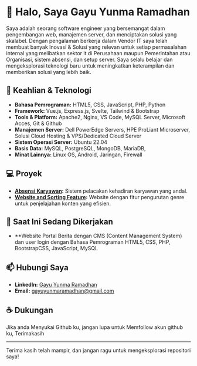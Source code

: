 # 👋 Halo, Saya Gayu Yunma Ramadhan

Saya adalah seorang software engineer yang bersemangat dalam pengembangan web, manajemen server, dan menciptakan solusi yang skalabel. Dengan pengalaman berkerja dalam Vendor IT saya telah membuat banyak Inovasi & Solusi yang relevan untuk setiap permasalahan internal yang melibatkan sektor it di Perusahaan maupun Pemerintahan atau Organisasi, sistem absensi, dan setup server. Saya selalu belajar dan mengeksplorasi teknologi baru untuk meningkatkan keterampilan dan memberikan solusi yang lebih baik.

## 🔧 Keahlian & Teknologi

- **Bahasa Pemrograman:** HTML5, CSS, JavaScript, PHP, Python
- **Framework:** Vue.js, Express.js, Svelte, Tailwind & Bootstrap
- **Tools & Platform:** Apache2, Nginx, VS Code, MySQL Server, Microsoft Acces, Git & Github 
- **Manajemen Server:** Dell PowerEdge Servers, HPE ProLiant Microserver, Solusi Cloud Hosting & VPS/Dedicated Cloud Server
- **Sistem Operasi Server:** Ubuntu 22.04
- **Basis Data:** MySQL, PostgreSQL, MongoDB, MariaDB, 
- **Minat Lainnya:** Linux OS, Android, Jaringan, Firewall

## 💻 Proyek

- **[Absensi Karyawan](https://github.com/Gayu2555/Absensi_Karyawan):** Sistem pelacakan kehadiran karyawan yang andal.
- **[Website and Sorting Feature](https://github.com/Gayu2555/Website-and-Sorting-Feature):** Website dengan fitur pengurutan genre untuk penjelajahan konten yang efisien.

## 🚀 Saat Ini Sedang Dikerjakan

- **Website Portal Berita dengan CMS (Content Management System) dan user login dengan Bahasa Pemrograman HTML5, CSS, PHP, BootstrapCSS, JavaScript, MySQL
## 📫 Hubungi Saya

- **LinkedIn:** [Gayu Yunma Ramadhan](https://www.linkedin.com/in/gayu-yunma-ramadhan-458bb2296?utm_source=share&utm_campaign=share_via&utm_content=profile&utm_medium=android_app)
- **Email:** [gayuyunmaramadhan@gmail.com](mailto:gayuyunmaramadhan@gmail.com)

## ☕ Dukungan

Jika anda Menyukai Github ku, jangan lupa untuk Memfollow akun github ku, Terimakasih

---

Terima kasih telah mampir, dan jangan ragu untuk mengeksplorasi repositori saya!
